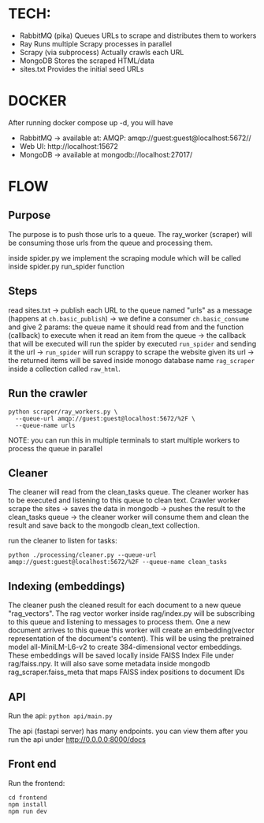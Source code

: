 # TECH:
- RabbitMQ (pika)	Queues URLs to scrape and distributes them to workers
- Ray	Runs multiple Scrapy processes in parallel
- Scrapy (via subprocess)	Actually crawls each URL
- MongoDB	Stores the scraped HTML/data
- sites.txt	Provides the initial seed URLs

# DOCKER
After running docker compose up -d, you will have
- RabbitMQ → available at:
    AMQP: amqp://guest:guest@localhost:5672//
- Web UI: http://localhost:15672
- MongoDB → available at mongodb://localhost:27017/

# FLOW

## Purpose
The purpose is to push those urls to a queue. The ray_worker (scraper) will be consuming those urls from the queue and processing them. 

inside spider.py we implement the scraping module which will be called inside spider.py run_spider function

## Steps
read sites.txt -> publish each URL to the queue named "urls" as a message (happens at `ch.basic_publish`) -> we define a consumer `ch.basic_consume` and give 2 params: the queue name it should read from and the function (callback) to execute when it read an item from the queue -> the callback that will be executed will run the spider by executed `run_spider` and sending it the url -> `run_spider` will run scrappy to scrape the website given its url -> the returned items will be saved inside monogo database name `rag_scraper` inside a collection called `raw_html`.

## Run the crawler

```
python scraper/ray_workers.py \
  --queue-url amqp://guest:guest@localhost:5672/%2F \
  --queue-name urls
```

NOTE: you can run this in multiple terminals to start multiple workers to process the queue in parallel

## Cleaner

The cleaner will read from the clean_tasks queue. The cleaner worker has to be executed and listening to this queue to clean text.
Crawler worker scrape the sites -> saves the data in mongodb -> pushes the result to the clean_tasks queue -> the cleaner worker will consume them and clean the result and save back to the mongodb clean_text collection.

run the cleaner to listen for tasks:

  `python ./processing/cleaner.py --queue-url amqp://guest:guest@localhost:5672/%2F --queue-name clean_tasks`

## Indexing (embeddings)
The cleaner push the cleaned result for each document to a new queue "rag_vectors". The rag vector worker inside rag/index.py will be subscribing to this queue and listening to messages to process them. One a new document arrives to this queue this worker will create an embedding(vector representation of the document's content). This will be using the pretrained model all-MiniLM-L6-v2 to create 384-dimensional vector embeddings. These embeddings will be saved locally inside FAISS Index File under rag/faiss.npy. It will also save some metadata inside mongodb rag_scraper.faiss_meta that maps FAISS index positions to document IDs

## API

Run the api:
`python api/main.py`

The api (fastapi server) has many endpoints. you can view them after you run the api under http://0.0.0.0:8000/docs


## Front end

Run the frontend:
```
cd frontend
npm install
npm run dev
```
